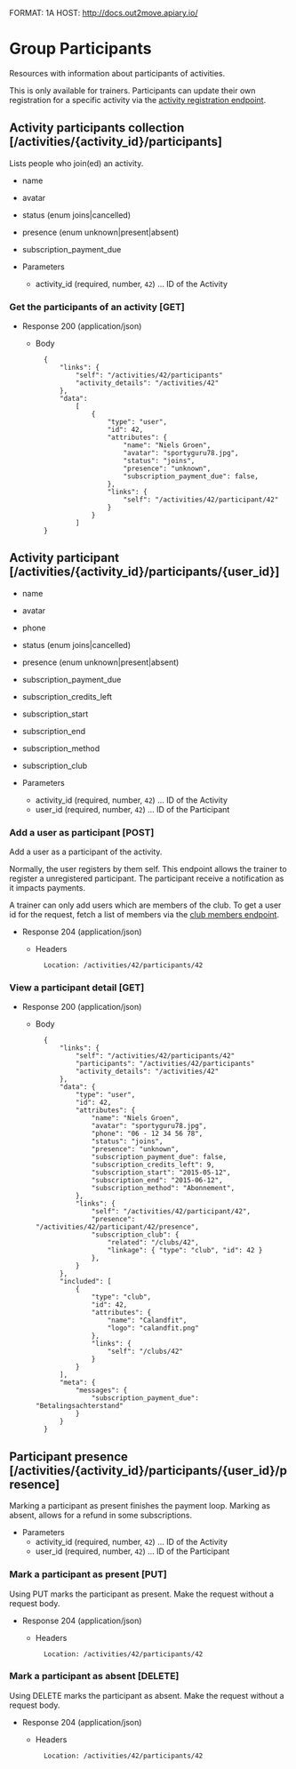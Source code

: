 FORMAT: 1A
HOST: http://docs.out2move.apiary.io/

# Group Participants

Resources with information about participants of activities.

This is only available for trainers.
Participants can update their own registration for a specific activity via the [activity registration endpoint](/reference/activities/activity-registration).

## Activity participants collection [/activities/{activity_id}/participants]

Lists people who join(ed) an activity.

+ name
+ avatar
+ status (enum joins|cancelled)
+ presence (enum unknown|present|absent)
+ subscription_payment_due

+ Parameters
    + activity_id (required, number, `42`) ... ID of the Activity

### Get the participants of an activity [GET]

+ Response 200 (application/json)

    + Body

            {
                "links": {
                    "self": "/activities/42/participants"
                    "activity_details": "/activities/42"
                },
                "data":
                    [
                        {
                            "type": "user",
                            "id": 42,
                            "attributes": {
                                "name": "Niels Groen",
                                "avatar": "sportyguru78.jpg",
                                "status": "joins",
                                "presence": "unknown",
                                "subscription_payment_due": false,
                            },
                            "links": {
                                "self": "/activities/42/participant/42"
                            }
                        }
                    ]
            }

## Activity participant [/activities/{activity_id}/participants/{user_id}]

+ name
+ avatar
+ phone
+ status (enum joins|cancelled)
+ presence (enum unknown|present|absent)
+ subscription_payment_due
+ subscription_credits_left
+ subscription_start
+ subscription_end
+ subscription_method
+ subscription_club

+ Parameters
    + activity_id (required, number, `42`) ... ID of the Activity
    + user_id (required, number, `42`) ... ID of the Participant

### Add a user as participant [POST]

Add a user as a participant of the activity.

Normally, the user registers by them self.
This endpoint allows the trainer to register a unregistered participant.
The participant receive a notification as it impacts payments.

A trainer can only add users which are members of the club.
To get a user id for the request, fetch a list of members via the [club members endpoint](/reference/clubs/club-members-collection).

+ Response 204 (application/json)

    + Headers

            Location: /activities/42/participants/42

### View a participant detail [GET]

+ Response 200 (application/json)

    + Body

            {
                "links": {
                    "self": "/activities/42/participants/42"
                    "participants": "/activities/42/participants"
                    "activity_details": "/activities/42"
                },
                "data": {
                    "type": "user",
                    "id": 42,
                    "attributes": {
                        "name": "Niels Groen",
                        "avatar": "sportyguru78.jpg",
                        "phone": "06 - 12 34 56 78",
                        "status": "joins",
                        "presence": "unknown",
                        "subscription_payment_due": false,
                        "subscription_credits_left": 9,
                        "subscription_start": "2015-05-12",
                        "subscription_end": "2015-06-12",
                        "subscription_method": "Abonnement",
                    },
                    "links": {
                        "self": "/activities/42/participant/42",
                        "presence": "/activities/42/participant/42/presence",
                        "subscription_club": {
                            "related": "/clubs/42",
                            "linkage": { "type": "club", "id": 42 }
                        },
                    }
                },
                "included": [
                    {
                        "type": "club",
                        "id": 42,
                        "attributes": {
                            "name": "Calandfit",
                            "logo": "calandfit.png"
                        },
                        "links": {
                            "self": "/clubs/42"
                        }
                    }
                ],
                "meta": {
                    "messages": {
                        "subscription_payment_due": "Betalingsachterstand"
                    }
                }
            }

## Participant presence [/activities/{activity_id}/participants/{user_id}/presence]

Marking a participant as present finishes the payment loop.
Marking as absent, allows for a refund in some subscriptions.

+ Parameters
    + activity_id (required, number, `42`) ... ID of the Activity
    + user_id (required, number, `42`) ... ID of the Participant

### Mark a participant as present [PUT]

Using PUT marks the participant as present.
Make the request without a request body.

+ Response 204 (application/json)

    + Headers

            Location: /activities/42/participants/42

### Mark a participant as absent [DELETE]

Using DELETE marks the participant as absent.
Make the request without a request body.

+ Response 204 (application/json)

    + Headers

            Location: /activities/42/participants/42
